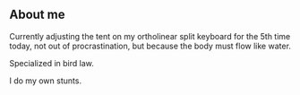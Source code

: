 ## About me

Currently adjusting the tent on my ortholinear split keyboard for the 5th time today, not out of procrastination, but because the body must flow like water. 

Specialized in bird law.

I do my own stunts.

<!--
<a href="https://github.com/oskarnurm/github-readme-stats">
  <img height=200 align="center" src="https://github-readme-stats.vercel.app/api?username=oskarnurm" />
</a>
<a href="https://github.com/oskarnurm/convoychat">
  <img height=200 align="center" src="https://github-readme-stats.vercel.app/api/top-langs?username=oskarnurm&exclude_repo=AutoPricer,RollABall&layout=compact&langs_count=8&card_width=320" />
</a>

